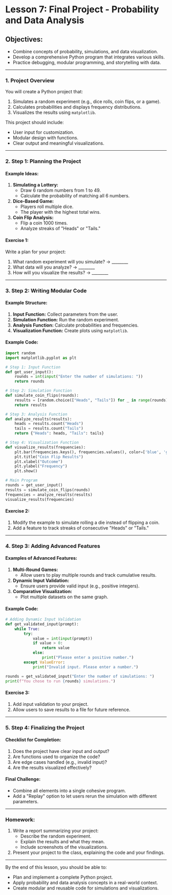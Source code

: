 # Lesson 7: Final Project - Probability and Data Analysis

## Objectives:
- Combine concepts of probability, simulations, and data visualization.
- Develop a comprehensive Python program that integrates various skills.
- Practice debugging, modular programming, and storytelling with data.

---

### 1. Project Overview

You will create a Python project that:
1. Simulates a random experiment (e.g., dice rolls, coin flips, or a game).
2. Calculates probabilities and displays frequency distributions.
3. Visualizes the results using `matplotlib`.

This project should include:
- User input for customization.
- Modular design with functions.
- Clear output and meaningful visualizations.

---

### 2. Step 1: Planning the Project

#### Example Ideas:
1. **Simulating a Lottery:**
   - Draw 6 random numbers from 1 to 49.
   - Calculate the probability of matching all 6 numbers.
2. **Dice-Based Game:**
   - Players roll multiple dice.
   - The player with the highest total wins.
3. **Coin Flip Analysis:**
   - Flip a coin 1000 times.
   - Analyze streaks of "Heads" or "Tails."

#### Exercise 1:
Write a plan for your project:
1. What random experiment will you simulate? → ________
2. What data will you analyze? → ________
3. How will you visualize the results? → ________

---

### 3. Step 2: Writing Modular Code

#### Example Structure:
1. **Input Function:** Collect parameters from the user.
2. **Simulation Function:** Run the random experiment.
3. **Analysis Function:** Calculate probabilities and frequencies.
4. **Visualization Function:** Create plots using `matplotlib`.

#### Example Code:
```python
import random
import matplotlib.pyplot as plt

# Step 1: Input Function
def get_user_input():
    rounds = int(input("Enter the number of simulations: "))
    return rounds

# Step 2: Simulation Function
def simulate_coin_flips(rounds):
    results = [random.choice(["Heads", "Tails"]) for _ in range(rounds)]
    return results

# Step 3: Analysis Function
def analyze_results(results):
    heads = results.count("Heads")
    tails = results.count("Tails")
    return {"Heads": heads, "Tails": tails}

# Step 4: Visualization Function
def visualize_results(frequencies):
    plt.bar(frequencies.keys(), frequencies.values(), color=['blue', 'green'])
    plt.title("Coin Flip Results")
    plt.xlabel("Outcome")
    plt.ylabel("Frequency")
    plt.show()

# Main Program
rounds = get_user_input()
results = simulate_coin_flips(rounds)
frequencies = analyze_results(results)
visualize_results(frequencies)
```

#### Exercise 2:
1. Modify the example to simulate rolling a die instead of flipping a coin.
2. Add a feature to track streaks of consecutive "Heads" or "Tails."

---

### 4. Step 3: Adding Advanced Features

#### Examples of Advanced Features:
1. **Multi-Round Games:**
   - Allow users to play multiple rounds and track cumulative results.
2. **Dynamic Input Validation:**
   - Ensure users provide valid input (e.g., positive integers).
3. **Comparative Visualization:**
   - Plot multiple datasets on the same graph.

#### Example Code:
```python
# Adding Dynamic Input Validation
def get_validated_input(prompt):
    while True:
        try:
            value = int(input(prompt))
            if value > 0:
                return value
            else:
                print("Please enter a positive number.")
        except ValueError:
            print("Invalid input. Please enter a number.")

rounds = get_validated_input("Enter the number of simulations: ")
print(f"You chose to run {rounds} simulations.")
```

#### Exercise 3:
1. Add input validation to your project.
2. Allow users to save results to a file for future reference.

---

### 5. Step 4: Finalizing the Project

#### Checklist for Completion:
1. Does the project have clear input and output?
2. Are functions used to organize the code?
3. Are edge cases handled (e.g., invalid input)?
4. Are the results visualized effectively?

#### Final Challenge:
- Combine all elements into a single cohesive program.
- Add a "Replay" option to let users rerun the simulation with different parameters.

---

### Homework:
1. Write a report summarizing your project:
   - Describe the random experiment.
   - Explain the results and what they mean.
   - Include screenshots of the visualizations.
2. Present your project to the class, explaining the code and your findings.

---

By the end of this lesson, you should be able to:
- Plan and implement a complete Python project.
- Apply probability and data analysis concepts in a real-world context.
- Create modular and reusable code for simulations and visualizations.
